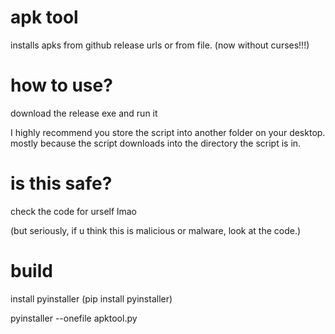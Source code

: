 # apk tool
installs apks from github release urls or from file. (now without curses!!!)

# how to use?
download the release exe and run it

I highly recommend you store the script into another folder on your desktop. mostly because the script downloads into the directory the script is in.

# is this safe?
check the code for urself lmao

(but seriously, if u think this is malicious or malware, look at the code.)

# build
install pyinstaller (pip install pyinstaller)

pyinstaller --onefile apktool.py
